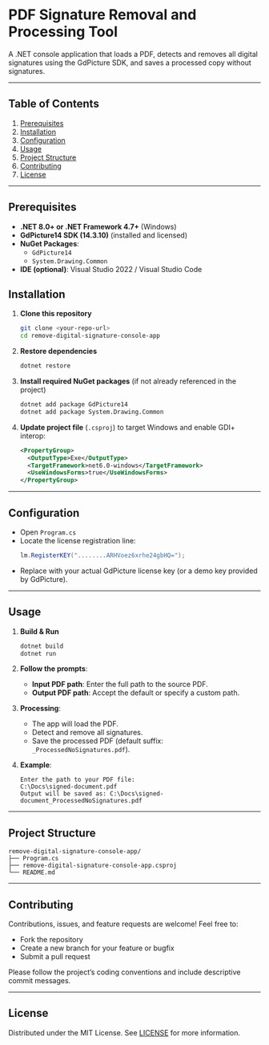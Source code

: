 # PDF Signature Removal and Processing Tool

A .NET console application that loads a PDF, detects and removes all digital signatures using the GdPicture SDK, and saves a processed copy without signatures.

---

## Table of Contents

1. [Prerequisites](#prerequisites)
2. [Installation](#installation)
3. [Configuration](#configuration)
4. [Usage](#usage)
5. [Project Structure](#project-structure)
6. [Contributing](#contributing)
7. [License](#license)

---

## Prerequisites

- **.NET 8.0+ or .NET Framework 4.7+** (Windows)
- **GdPicture14 SDK (14.3.10)** (installed and licensed)
- **NuGet Packages**:
  - `GdPicture14`
  - `System.Drawing.Common`
- **IDE (optional)**: Visual Studio 2022 / Visual Studio Code

## Installation

1. **Clone this repository**

   ```bash
   git clone <your-repo-url>
   cd remove-digital-signature-console-app
   ```

2. **Restore dependencies**

   ```bash
   dotnet restore
   ```

3. **Install required NuGet packages** (if not already referenced in the project)

   ```bash
   dotnet add package GdPicture14
   dotnet add package System.Drawing.Common
   ```

4. **Update project file** (`.csproj`) to target Windows and enable GDI+ interop:

   ```xml
   <PropertyGroup>
     <OutputType>Exe</OutputType>
     <TargetFramework>net6.0-windows</TargetFramework>
     <UseWindowsForms>true</UseWindowsForms>
   </PropertyGroup>
   ```

---

## Configuration

- Open `Program.cs`
- Locate the license registration line:
  ```csharp
  lm.RegisterKEY("........ARHVoez6xrhe24gbHQ=");
  ```
- Replace with your actual GdPicture license key (or a demo key provided by GdPicture).

---

## Usage

1. **Build & Run**

   ```bash
   dotnet build
   dotnet run
   ```

2. **Follow the prompts**:

   - **Input PDF path**: Enter the full path to the source PDF.
   - **Output PDF path**: Accept the default or specify a custom path.

3. **Processing**:

   - The app will load the PDF.
   - Detect and remove all signatures.
   - Save the processed PDF (default suffix: `_ProcessedNoSignatures.pdf`).

4. **Example**:

   ```text
   Enter the path to your PDF file:
   C:\Docs\signed-document.pdf
   Output will be saved as: C:\Docs\signed-document_ProcessedNoSignatures.pdf
   ```

---

## Project Structure

```
remove-digital-signature-console-app/
├── Program.cs
├── remove-digital-signature-console-app.csproj
└── README.md
```

---

## Contributing

Contributions, issues, and feature requests are welcome! Feel free to:

- Fork the repository
- Create a new branch for your feature or bugfix
- Submit a pull request

Please follow the project’s coding conventions and include descriptive commit messages.

---

## License

Distributed under the MIT License. See [LICENSE](LICENSE) for more information.

